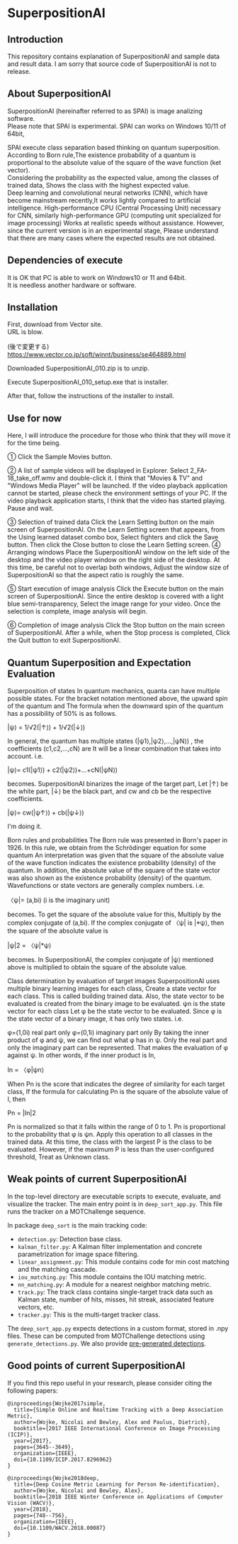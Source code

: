 # SuperpositionAI


## Introduction

This repository contains  explanation of SuperpositionAI and sample data and result data.
I am sorry that source code of SuperpositionAI is not to release.
## About SuperpositionAI
SuperpositionAI (hereinafter referred to as SPAI) is image analizing software.  
Please note that SPAI is experimental.
SPAI can works on Windows 10/11 of 64bit,

SPAI execute class separation  based thinking on quantum superposition.  
According to Born rule,The existence probability of a quantum is proportional to the absolute value of the square of the wave function (ket vector).  
Considering the probability as the expected value, among the classes of trained data,
Shows the class with the highest expected value.  
Deep learning and convolutional neural networks (CNN), which have become mainstream recently,It works lightly compared to artificial intelligence.
High-performance CPU (Central Processing Unit) necessary for CNN, similarly high-performance GPU (computing unit specialized for image processing)
Works at realistic speeds without assistance.
However, since the current version is in an experimental stage,
Please understand that there are many cases where the expected results are not obtained.

## Dependencies of execute

It is OK that PC is able to work on Windows10 or 11 and 64bit.  
It is needless another hardware or software.

## Installation

First, download from Vector site.  
URL is blow.

(後で変更する)  
https://www.vector.co.jp/soft/winnt/business/se464889.html  

Downloaded SuperpositionAI_010.zip is to unzip.

Execute SuperpositionAI_010_setup.exe that is installer.

After that, follow the instructions of the installer to install.


## Use for now

Here, I will introduce the procedure for those who think that they will move it for the time being.
 
① Click the Sample Movies button.
  
② A list of sample videos will be displayed in Explorer.
  Select 2_FA-18_take_off.wmv and double-click it.
I think that "Movies & TV" and "Windows Media Player" will be launched.
If the video playback application cannot be started, please check the environment settings of your PC.
If the video playback application starts, I think that the video has started playing.
Pause and wait.
  
③ Selection of trained data
  Click the Learn Setting button on the main screen of SuperpositionAI.
On the Learn Setting screen that appears, from the Using learned dataset combo box,
Select fighters and click the Save button.
Then click the Close button to close the Learn Setting screen.
④ Arranging windows
  Place the SuperpositionAI window on the left side of the desktop and the video player window on the right side of the desktop.
At this time, be careful not to overlap both windows,
Adjust the window size of SuperpositionAI so that the aspect ratio is roughly the same.
  
⑤ Start execution of image analysis
  Click the Execute button on the main screen of SuperpositionAI.
Since the entire desktop is covered with a light blue semi-transparency,
Select the image range for your video.
Once the selection is complete, image analysis will begin.
  
  
⑥ Completion of image analysis
  Click the Stop button on the main screen of SuperpositionAI.
After a while, when the Stop process is completed,
Click the Quit button to exit SuperpositionAI.

## Quantum Superposition and Expectation Evaluation
Superposition of states
In quantum mechanics, quanta can have multiple possible states.
For the bracket notation mentioned above, the upward spin of the quantum and
The formula when the downward spin of the quantum has a possibility of 50% is as follows.

|ψ⟩ = 1/√2(|↑⟩) + 1/√2(|↓⟩)

In general, the quantum has multiple states (|ψ1⟩,|ψ2⟩,...,|ψN⟩)
, the coefficients (c1,c2,...,cN) are
It will be a linear combination that takes into account. i.e.

|ψ⟩= c1(|ψ1⟩) + c2(|ψ2⟩)+...+cN(|ψN⟩)

becomes.
SuperpositionAI binarizes the image of the target part,
Let |↑⟩ be the white part, |↓⟩ be the black part, and cw and cb be the respective coefficients.

|ψ⟩= cw(|ψ↑⟩) + cb(|ψ↓⟩)

I'm doing it.
 
Born rules and probabilities
The Born rule was presented in Born's paper in 1926.
In this rule, we obtain from the Schrödinger equation for some quantum
An interpretation was given that the square of the absolute value of the wave function indicates the existence probability (density) of the quantum.
In addition, the absolute value of the square of the state vector was also shown as the existence probability (density) of the quantum.
Wavefunctions or state vectors are generally complex numbers. i.e.

〈ψ|= (a,bi) (i is the imaginary unit)

becomes. To get the square of the absolute value for this,
Multiply by the complex conjugate of (a,bi).
If the complex conjugate of 〈ψ| is |*ψ⟩, then the square of the absolute value is

|ψ|2 = 〈ψ|*ψ⟩

becomes.
In SuperpositionAI, the complex conjugate of |ψ⟩ mentioned above is multiplied to obtain the square of the absolute value.

 
Class determination by evaluation of target images
SuperpositionAI uses multiple binary learning images for each class,
Create a state vector for each class.
This is called building trained data.
Also, the state vector to be evaluated is created from the binary image to be evaluated.
ψn is the state vector for each class
Let φ be the state vector to be evaluated.
Since φ is the state vector of a binary image, it has only two states. i.e.

φ=(1,0i) real part only
φ=(0,1i) imaginary part only
By taking the inner product of φ and ψ, we can find out what φ has in ψ.
Only the real part and only the imaginary part can be represented.
That makes the evaluation of φ against ψ. In other words, if the inner product is In,

In = 〈φ|ψn⟩

When Pn is the score that indicates the degree of similarity for each target class,
If the formula for calculating Pn is the square of the absolute value of I, then

Pn = |In|2

Pn is normalized so that it falls within the range of 0 to 1.
Pn is proportional to the probability that φ is ψn.
Apply this operation to all classes in the trained data.
At this time, the class with the largest P is the class to be evaluated.
However, if the maximum P is less than the user-configured threshold,
Treat as Unknown class.

## Weak points of current SuperpositionAI

In the top-level directory are executable scripts to execute, evaluate, and
visualize the tracker. The main entry point is in `deep_sort_app.py`.
This file runs the tracker on a MOTChallenge sequence.

In package `deep_sort` is the main tracking code:

* `detection.py`: Detection base class.
* `kalman_filter.py`: A Kalman filter implementation and concrete
   parametrization for image space filtering.
* `linear_assignment.py`: This module contains code for min cost matching and
   the matching cascade.
* `iou_matching.py`: This module contains the IOU matching metric.
* `nn_matching.py`: A module for a nearest neighbor matching metric.
* `track.py`: The track class contains single-target track data such as Kalman
  state, number of hits, misses, hit streak, associated feature vectors, etc.
* `tracker.py`: This is the multi-target tracker class.

The `deep_sort_app.py` expects detections in a custom format, stored in .npy
files. These can be computed from MOTChallenge detections using
`generate_detections.py`. We also provide
[pre-generated detections](https://drive.google.com/open?id=1VVqtL0klSUvLnmBKS89il1EKC3IxUBVK).

## Good points of current SuperpositionAI

If you find this repo useful in your research, please consider citing the following papers:

    @inproceedings{Wojke2017simple,
      title={Simple Online and Realtime Tracking with a Deep Association Metric},
      author={Wojke, Nicolai and Bewley, Alex and Paulus, Dietrich},
      booktitle={2017 IEEE International Conference on Image Processing (ICIP)},
      year={2017},
      pages={3645--3649},
      organization={IEEE},
      doi={10.1109/ICIP.2017.8296962}
    }

    @inproceedings{Wojke2018deep,
      title={Deep Cosine Metric Learning for Person Re-identification},
      author={Wojke, Nicolai and Bewley, Alex},
      booktitle={2018 IEEE Winter Conference on Applications of Computer Vision (WACV)},
      year={2018},
      pages={748--756},
      organization={IEEE},
      doi={10.1109/WACV.2018.00087}
    }